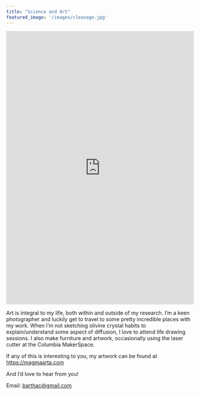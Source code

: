```yaml
---
title: "Science and Art"
featured_image: '/images/cleavage.jpg'
---
```


<iframe width="100%" height="734" frameborder="0"
  src="https://observablehq.com/embed/0e081d57afa9e7b2@674?cells=viewof+date%2Cmap&api_key=98702eee0e8a0627895d6ad8ed511ffdf5909871"></iframe>

Art is integral to my life, both within and outside of my research. 
I’m a keen photographer and luckily get to travel to some pretty incredible places with my work. When I’m not sketching olivine crystal habits to explain/understand some aspect of diffusion, I love to attend life drawing sessions. I also make furniture and artwork, occasionally using the laser cutter at the Columbia MakerSpace. 

If any of this is interesting to you, my artwork can be found at https://magmaarta.com

And I’d love to hear from you! 

Email: barthac@gmail.com

<head>

<title>Science and Art | Anna Barth</title>

</head>